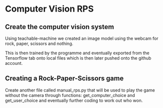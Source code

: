 # Computer Vision RPS

##  Create the computer vision system 
Using teachable-machine we created an image model using the webcam for rock, paper, scissors and nothing.

This is then trained by the programme and eventually exported from the Tensorflow tab onto local files which is then later pushed onto the github account.
 
## Creating a Rock-Paper-Scissors game
Create another file called manual_rps.py that will be used to play the game without the camera through functions: get_computer_choice and get_user_choice and eventually further coding to work out who won. 


